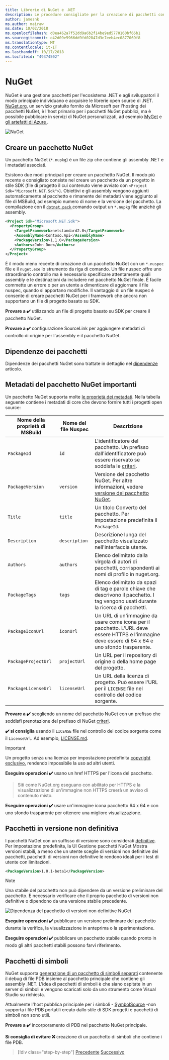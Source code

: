 ```yaml
---
title: Librerie di NuGet e .NET
description: Le procedure consigliate per la creazione di pacchetti con NuGet per librerie .NET.
author: jamesnk
ms.author: mairaw
ms.date: 10/02/2018
ms.openlocfilehash: d0ea462a7f52dd9a6b2f14be9ed5770160bf66b1
ms.sourcegitcommit: e42d09e5966dd9fd02847d3e7eeb4ec0877069f8
ms.translationtype: MT
ms.contentlocale: it-IT
ms.lasthandoff: 10/17/2018
ms.locfileid: "49374502"
---
```

# <a name="nuget"></a>NuGet

NuGet è una gestione pacchetti per l'ecosistema .NET e agli sviluppatori il modo principale individuano e acquisire le librerie open source di .NET. [NuGet.org](https://www.nuget.org/), un servizio gratuito fornito da Microsoft per l'hosting dei pacchetti NuGet, è l'host primario per i pacchetti NuGet pubblici, ma è possibile pubblicare in servizi di NuGet personalizzati, ad esempio [MyGet](https://www.myget.org/) e [gli artefatti di Azure ](https://azure.microsoft.com/services/devops/artifacts/).

![NuGet](./media/nuget/nuget-logo.png "NuGet")

## <a name="create-a-nuget-package"></a>Creare un pacchetto NuGet

Un pacchetto NuGet (`*.nupkg`) è un file zip che contiene gli assembly .NET e i metadati associati.

Esistono due modi principali per creare un pacchetto NuGet. Il modo più recente e consigliato consiste nel creare un pacchetto da un progetto in stile SDK (file di progetto il cui contenuto viene avviato con `<Project Sdk="Microsoft.NET.Sdk">`). Obiettivi e gli assembly vengono aggiunti automaticamente al pacchetto e rimanente dei metadati viene aggiunto al file di MSBuild, ad esempio numero di nome e la versione del pacchetto. La compilazione con il [ `dotnet pack` ](../../core/tools/dotnet-pack.md) comando output un `*.nupkg` file anziché gli assembly.

```xml
<Project Sdk="Microsoft.NET.Sdk">
  <PropertyGroup>
    <TargetFramework>netstandard2.0</TargetFramework>
    <AssemblyName>Contoso.Api</AssemblyName>
    <PackageVersion>1.1.0</PackageVersion>
    <Authors>John Doe</Authors>
  </PropertyGroup>
</Project>
```

È il modo meno recente di creazione di un pacchetto NuGet con un `*.nuspec` file e il `nuget.exe` lo strumento da riga di comando. Un file nuspec offre uno straordinario controllo ma è necessario specificare attentamente quali assembly e le destinazioni da includere nel pacchetto NuGet finale. È facile commette un errore o per un utente a dimenticare di aggiornare il file nuspec, quando si apportano modifiche. Il vantaggio di un file nuspec è consente di creare pacchetti NuGet per i framework che ancora non supportano un file di progetto basato su SDK.

**Provare a ✔️** utilizzando un file di progetto basato su SDK per creare il pacchetto NuGet.

**Provare a ✔️** configurazione SourceLink per aggiungere metadati di controllo di origine per l'assembly e il pacchetto NuGet.

## <a name="package-dependencies"></a>Dipendenze dei pacchetti

Dipendenze dei pacchetti NuGet sono trattate in dettaglio nel [dipendenze](./dependencies.md) articolo.

## <a name="important-nuget-package-metadata"></a>Metadati del pacchetto NuGet importanti

Un pacchetto NuGet supporta molte [le proprietà dei metadati](/nuget/reference/nuspec). Nella tabella seguente contiene i metadati di core che devono fornire tutti i progetti open source:

| Nome della proprietà di MSBuild              | Nome del file Nuspec              | Descrizione  |
| ---------------------------------- | ------------------------ | ------------ |
| `PackageId`                        | `id`                       | L'identificatore del pacchetto. Un prefisso dall'identificatore può essere riservato se soddisfa le [criteri](/nuget/reference/id-prefix-reservation). |
| `PackageVersion`                   | `version`                  | Versione del pacchetto NuGet. Per altre informazioni, vedere [versione del pacchetto NuGet](./versioning.md#nuget-package-version).             |
| `Title`                            | `title`                    | Un titolo Converto del pacchetto. Per impostazione predefinita il `PackageId`.             |
| `Description`                      | `description`              | Descrizione lunga del pacchetto visualizzato nell'interfaccia utente.             |
| `Authors`                          | `authors`                  | Elenco delimitato dalla virgola di autori di pacchetti, corrispondenti ai nomi di profilo in nuget.org.             |
| `PackageTags`                      | `tags`                     | Elenco delimitato da spazi di tag e parole chiave che descrivono il pacchetto. I tag vengono usati durante la ricerca di pacchetti.             |
| `PackageIconUrl`                   | `iconUrl`                  | Un URL di un'immagine da usare come icona per il pacchetto. L'URL deve essere HTTPS e l'immagine deve essere di 64 x 64 e uno sfondo trasparente.             |
| `PackageProjectUrl`                | `projectUrl`               | Un URL per il repository di origine o della home page del progetto.             |
| `PackageLicenseUrl`                | `licenseUrl`               | Un URL della licenza di progetto. Può essere l'URL per il `LICENSE` file nel controllo del codice sorgente.             |

**Provare a ✔️** scegliendo un nome del pacchetto NuGet con un prefisso che soddisfi prenotazione del prefisso di NuGet [criteri](/nuget/reference/id-prefix-reservation).

**✔️ si consiglia** usando il `LICENSE` file nel controllo del codice sorgente come il `LicenseUrl`. Ad esempio, [LICENSE.md](https://github.com/JamesNK/Newtonsoft.Json/blob/c4af75c8e91ca0d75aa6c335e8c106780c4f7712/LICENSE.md).

> [!IMPORTANT]
> Un progetto senza una licenza per impostazione predefinita [copyright esclusivo](https://choosealicense.com/no-permission/), rendendo impossibile la uso ad altri utenti.

**Eseguire operazioni ✔️** usano un href HTTPS per l'icona del pacchetto.

> Siti come NuGet.org eseguano con abilitato per HTTPS e la visualizzazione di un'immagine non HTTPS creerà un avviso di contenuto misto.

**Eseguire operazioni ✔️** usare un'immagine icona pacchetto 64 x 64 e con uno sfondo trasparente per ottenere una migliore visualizzazione.

## <a name="pre-release-packages"></a>Pacchetti in versione non definitiva

I pacchetti NuGet con un suffisso di versione sono considerati [definitive](/nuget/create-packages/prerelease-packages). Per impostazione predefinita, la UI Gestione pacchetti NuGet Mostra versioni stabili, a meno che un utente sceglie di versioni non definitive dei pacchetti, pacchetti di versioni non definitive le rendono ideali per i test di utente con limitazioni.

```xml
<PackageVersion>1.0.1-beta1</PackageVersion>
```

> [!NOTE]
> Una stabile del pacchetto non può dipendere da un versione preliminare del pacchetto. È necessario verificare che il proprio pacchetto di versioni non definitive o dipendono da una versione stabile precedente.

![Dipendenza del pacchetto di versioni non definitive NuGet](./media/nuget/nuget-prerelease-package.png "dipendenza versione preliminare del pacchetto NuGet")

**Eseguire operazioni ✔️** pubblicare un versione preliminare del pacchetto durante la verifica, la visualizzazione in anteprima o la sperimentazione.

**Eseguire operazioni ✔️** pubblicare un pacchetto stabile quando pronto in modo gli altri pacchetti stabili possono farvi riferimento.

## <a name="symbol-packages"></a>Pacchetti di simboli

NuGet supporta [generazione di un pacchetto di simboli separati](/nuget/create-packages/symbol-packages) contenente il debug di file PDB insieme al pacchetto principale che contiene gli assembly .NET. L'idea di pacchetti di simboli è che siano ospitate in un server di simboli e vengono scaricati solo da uno strumento come Visual Studio su richiesta.

Attualmente l'host pubblica principale per i simboli - [SymbolSource](http://www.symbolsource.org/) -non supporta i file PDB portatili creato dallo stile di SDK progetti e pacchetti di simboli non sono utili.

**Provare a ✔️** incorporamento di PDB nel pacchetto NuGet principale.

**Si consiglia di evitare ❌** creazione di un pacchetto di simboli che contiene i file PDB.

>[!div class="step-by-step"]
[Precedente](./strong-naming.md)
[Successivo](./dependencies.md)

